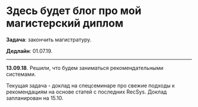 # Здесь будет блог про мой магистерский диплом

**Задача**: закончить магистратуру.

**Дедлайн**: 01.07.19.

* * *

**13.09.18**. Решили, что будем заниматься рекомендательными системами.

Текущая задача - доклад на спецсеминаре про свежие подходы к рекомендациям на основе статей с последних RecSys. Доклад запланирован на 15.10.
